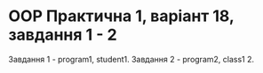 # OOP Практична 1, варіант 18, завдання 1 - 2
Завдання 1 - program1, student1.
Завдання 2 - program2, class1 2.
